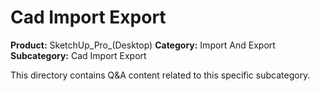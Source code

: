 # Cad Import Export

**Product:** SketchUp_Pro_(Desktop)
**Category:** Import And Export
**Subcategory:** Cad Import Export

This directory contains Q&A content related to this specific subcategory.
